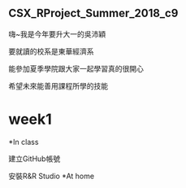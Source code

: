## CSX_RProject_Summer_2018_c9
嗨~我是今年要升大一的吳沛穎

要就讀的校系是東華經濟系

能參加夏季學院跟大家一起學習真的很開心

希望未來能善用課程所學的技能
# week1
*In class

 建立GitHub帳號

 安裝R&R Studio
*At home
